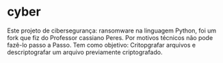 # cyber

Este projeto de cibersegurança: ransomware na linguagem Python, foi um fork que fiz do Professor cassiano Peres.
Por motivos técnicos não pode fazê-lo passo a Passo.
Tem como objetivo: Critopgrafar arquivos e descriptografar um arquivo previamente criptografado.

